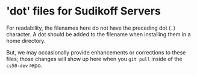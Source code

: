 # 'dot' files for Sudikoff Servers

For readability, the filenames here do not have the preceding dot (`.`) character.
A dot should be added to the filename when installing them in a home directory.

But, we may occasionally provide enhancements or corrections to these files; those changes will show up here when you `git pull` inside of the `cs50-dev` repo.
